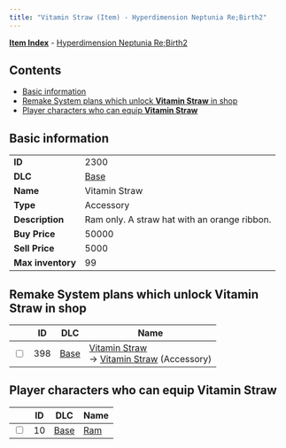 ```yaml
---
title: "Vitamin Straw (Item) - Hyperdimension Neptunia Re;Birth2"
---
```


[**Item Index**](/neptunia/rb2/item/index.html) - [Hyperdimension Neptunia Re;Birth2](/neptunia/rb2)

## Contents

- [Basic information](#basic-information)
- [Remake System plans which unlock **Vitamin Straw** in shop](#remake-system-plans-which-unlock-vitamin-straw-in-shop)
- [Player characters who can equip **Vitamin Straw**](#player-characters-who-can-equip-vitamin-straw)

## Basic information

|   |   |
| -- | -- |
| **ID** | 2300 |
| **DLC** | [Base](/neptunia/rb2/dlc/0-base.html) |
| **Name** | Vitamin Straw |
| **Type** | Accessory |
| **Description** | Ram only. A straw hat with an orange ribbon. |
| **Buy Price** | 50000 |
| **Sell Price** | 5000 |
| **Max inventory** | 99 |

## Remake System plans which unlock **Vitamin Straw** in shop

|    | ID | DLC | Name |
| -- | -- | --- | ---- |
| <input type="checkbox" id="rb2-remake-0-398" class="trackbox" /> | 398 | [Base](/neptunia/rb2/dlc/0-base.html) | [Vitamin Straw](/neptunia/rb2/remake/0-398-vitamin-straw.html)<br />→ [Vitamin Straw](/neptunia/rb2/item/0-2300-vitamin-straw.html) (Accessory) |

## Player characters who can equip **Vitamin Straw**

|    | ID | DLC | Name |
| -- | -- | --- | ---- |
| <input type="checkbox" id="rb2-player-0-10" class="trackbox" /> | 10 | [Base](/neptunia/rb2/dlc/0-base.html) | [Ram](/neptunia/rb2/player/0-10-ram.html) |